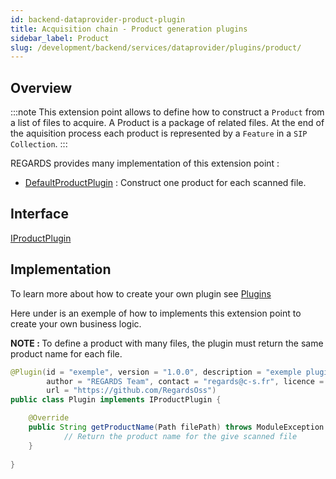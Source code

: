 ```yaml
---
id: backend-dataprovider-product-plugin
title: Acquisition chain - Product generation plugins
sidebar_label: Product
slug: /development/backend/services/dataprovider/plugins/product/
---
```




## Overview

:::note
This extension point allows to define how to construct a `Product` from a list of files to acquire. A Product is a package of related files. At the end of the aquisition process each product is represented by a `Feature` in a `SIP Collection`.
:::

REGARDS provides many implementation of this extension point :
 - [DefaultProductPlugin](https://github.com/RegardsOss/regards-backend/blob/master/rs-dataprovider/acquisition/acquisition-service/src/main/java/fr/cnes/regards/modules/acquisition/service/plugins/DefaultProductPlugin.java) : Construct one product for each scanned file.

## Interface

   [IProductPlugin](https://github.com/RegardsOss/regards-backend/blob/master/rs-dataprovider/acquisition/acquisition-domain/src/main/java/fr/cnes/regards/modules/acquisition/plugins/IProductPlugin.java)

## Implementation

To learn more about how to create your own plugin see [Plugins](../../../../framework/modules/plugins/)

Here under is an exemple of how to implements this extension point to create your own business logic.

<b> NOTE : </b> To define a product with many files, the plugin must return the same product name for each file.

```java
@Plugin(id = "exemple", version = "1.0.0", description = "exemple plugin",
        author = "REGARDS Team", contact = "regards@c-s.fr", licence = "LGPLv3.0", owner = "CSSI",
        url = "https://github.com/RegardsOss")
public class Plugin implements IProductPlugin {

    @Override
    public String getProductName(Path filePath) throws ModuleException {
            // Return the product name for the give scanned file
    }
   
}
```
